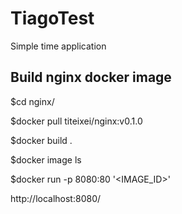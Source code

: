 # TiagoTest
Simple time application

## Build nginx docker image

$cd nginx/

$docker pull titeixei/nginx:v0.1.0

$docker build .

$docker image ls

$docker run -p 8080:80 '<IMAGE_ID>'

http://localhost:8080/

